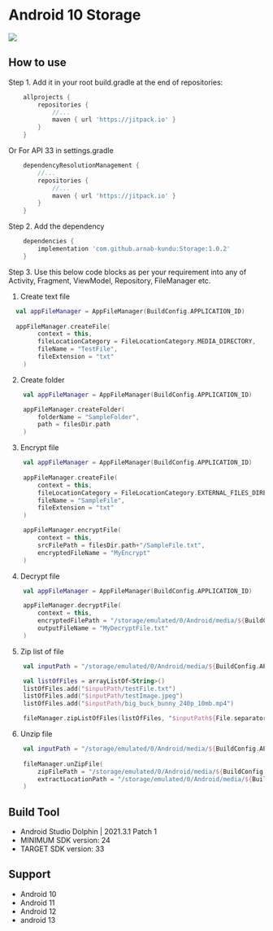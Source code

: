 # Android 10 Storage

[![](https://jitpack.io/v/arnab-kundu/Storage.svg)](https://jitpack.io/#arnab-kundu/Storage)

## How to use

Step 1. Add it in your root build.gradle at the end of repositories:

```groovy
	allprojects {
		repositories {
			//...
			maven { url 'https://jitpack.io' }
		}
	}
```

Or For API 33 in settings.gradle

```groovy
    dependencyResolutionManagement {
        //...
        repositories {
            //...
            maven { url 'https://jitpack.io' }
        }
    }
```

Step 2. Add the dependency

```groovy
	dependencies {
		implementation 'com.github.arnab-kundu:Storage:1.0.2'
	}
```

Step 3. Use this below code blocks as per your requirement into any of Activity, Fragment, ViewModel, Repository, FileManager etc. 

1. Create text file
```kotlin
  val appFileManager = AppFileManager(BuildConfig.APPLICATION_ID)
  
  appFileManager.createFile(
        context = this,
        fileLocationCategory = FileLocationCategory.MEDIA_DIRECTORY,
        fileName = "TestFile",      
        fileExtension = "txt"
    )
```
2. Create folder
```kotlin
    val appFileManager = AppFileManager(BuildConfig.APPLICATION_ID)

    appFileManager.createFolder(
        folderName = "SampleFolder", 
        path = filesDir.path
    )
```
3. Encrypt file
```kotlin
    val appFileManager = AppFileManager(BuildConfig.APPLICATION_ID)
    
    appFileManager.createFile(
        context = this,
        fileLocationCategory = FileLocationCategory.EXTERNAL_FILES_DIRECTORY,
        fileName = "SampleFile",
        fileExtension = "txt"
    )

    appFileManager.encryptFile(
        context = this,
        srcFilePath = filesDir.path+"/SampleFile.txt",
        encryptedFileName = "MyEncrypt"
    )
```
4. Decrypt file
```kotlin
    val appFileManager = AppFileManager(BuildConfig.APPLICATION_ID)

    appFileManager.decryptFile(
        context = this,
        encryptedFilePath = "/storage/emulated/0/Android/media/${BuildConfig.APPLICATION_ID}/MyEncrypt.enc",
        outputFileName = "MyDecryptFile.txt"
    )
```
5. Zip list of file
```kotlin
    val inputPath = "/storage/emulated/0/Android/media/${BuildConfig.APPLICATION_ID}"

    val listOfFiles = arrayListOf<String>()
    listOfFiles.add("$inputPath/testFile.txt")
    listOfFiles.add("$inputPath/testImage.jpeg")
    listOfFiles.add("$inputPath/big_buck_bunny_240p_10mb.mp4")

    fileManager.zipListOfFiles(listOfFiles, "$inputPath${File.separator}zipFileName.zip")
```
6. Unzip file
```kotlin
    val inputPath = "/storage/emulated/0/Android/media/${BuildConfig.APPLICATION_ID}"
    
    fileManager.unZipFile(
        zipFilePath = "/storage/emulated/0/Android/media/${BuildConfig.APPLICATION_ID}/10mb.zip",
        extractLocationPath = "/storage/emulated/0/Android/media/${BuildConfig.APPLICATION_ID}/"
    )
```
## Build Tool

- Android Studio Dolphin | 2021.3.1 Patch 1
- MINIMUM SDK version: 24
- TARGET SDK version: 33

## Support

- Android 10
- Android 11
- Android 12
- android 13
